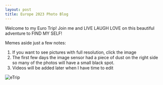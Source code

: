 ```yaml
---
layout: post
title: Europe 2023 Photo Blog
---
```


Welcome to my Euro Trip! Join me and LIVE LAUGH LOVE on this beautiful adventure to FIND MY SELF!

Memes aside just a few notes:
1. If you want to see pictures with full resolution, click the image
2. The first few days the image sensor had a piece of dust on the right side so many of the photos will have a small black spot.
3. Videos will be added later when I have time to edit

![eTrip](https://i-viaplay-com.akamaized.net/viaplay-prod/416/316/1591884771-77b19ab0912469f956c682cc0346daccff37f8f6.jpg?width=960&height=540)  


